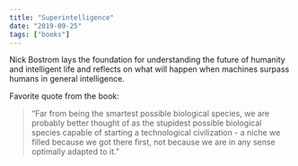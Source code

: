 ```yaml
---
title: "Superintelligence"
date: "2019-09-25"
tags: ["books"]
---
```


Nick Bostrom lays the foundation for understanding the future of humanity and intelligent life and reflects on what will happen when machines surpass humans in general intelligence.

Favorite quote from the book:

> “Far from being the smartest possible biological species, we are probably better thought of as the stupidest possible biological species capable of starting a technological civilization - a niche we filled because we got there first, not because we are in any sense optimally adapted to it.”
